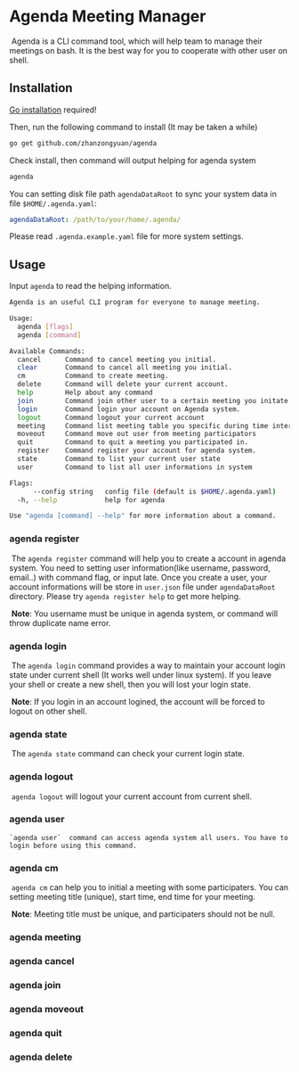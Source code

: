 # Agenda Meeting Manager
​	Agenda is a CLI command tool, which will help team to manage their meetings on bash. It is the best way for you to cooperate with other user on shell.



## Installation

[Go installation](https://golang.org/doc/install) required!

Then, run the following command to install (It may be taken a while)

```bash
go get github.com/zhanzongyuan/agenda
```

Check install, then command will output helping for agenda system

```bash
agenda
```

You can setting disk file path `agendaDataRoot` to sync your system data in file `$HOME/.agenda.yaml`:

```yaml
agendaDataRoot: /path/to/your/home/.agenda/
```

Please read `.agenda.example.yaml` file for more system settings.



## Usage

Input `agenda` to read the helping information.

```bash
Agenda is an useful CLI program for everyone to manage meeting.

Usage:
  agenda [flags]
  agenda [command]

Available Commands:
  cancel      Command to cancel meeting you initial.
  clear       Command to cancel all meeting you initial.
  cm          Command to create meeting.
  delete      Command will delete your current account.
  help        Help about any command
  join        Command join other user to a certain meeting you initate.
  login       Command login your account on Agenda system.
  logout      Command logout your current account
  meeting     Command list meeting table you specific during time interval.
  moveout     Command move out user from meeting participators
  quit        Command to quit a meeting you participated in.
  register    Command register your account for agenda system.
  state       Command to list your current user state
  user        Command to list all user informations in system

Flags:
      --config string   config file (default is $HOME/.agenda.yaml)
  -h, --help            help for agenda

Use "agenda [command] --help" for more information about a command.

```



### agenda register

​	The `agenda register` command will help you to create a account in agenda system. You need to setting user information(like username, password, email..) with command flag, or input late. Once you create a user, your account informations will be store in `user.json` file under `agendaDataRoot` directory. Please try `agenda register help` to get more helping.

​	**Note**: You username must be unique in agenda system, or command will throw duplicate name error.



### agenda login

​	The `agenda login` command provides a way to maintain your account login state under current shell (It works well under linux system). If you leave your shell or create a new shell, then you will lost your login state.

​	**Note**: If you login in an account logined, the account will be forced to logout on other shell.



### agenda state

​	The `agenda state` command can check your current login state.



### agenda logout

​	`agenda logout` will logout your current account from current shell.



### agenda user

 	`agenda user`  command can access agenda system all users. You have to login before using this command. 



### agenda cm

​	`agenda cm` can help you to initial a meeting with some participaters. You can setting meeting title (unique), start time, end time for your meeting.

​	**Note**: Meeting title must be unique, and participaters should not be null.



### agenda meeting



### agenda cancel



### agenda join



### agenda moveout



### agenda quit



### agenda delete